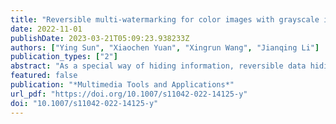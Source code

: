 ```yaml
---
title: "Reversible multi-watermarking for color images with grayscale invariance"
date: 2022-11-01
publishDate: 2023-03-21T05:09:23.938233Z
authors: ["Ying Sun", "Xiaochen Yuan", "Xingrun Wang", "Jianqing Li"]
publication_types: ["2"]
abstract: "As a special way of hiding information, reversible data hiding is mostly used to embed data into digital multimedia. The original multimedia and embedded data can be restored from the watermarked one without any loss. Being different from the traditional reversible data hiding methods, the gray scale-invariant reversible watermarking method, which keeps the grayscale of image unchanged as the information is embedded, is proposed for color images recently. Although color images are widely used in practice, there are more reversible data hiding algorithms and feature points extraction algorithms for gray images rather than color images. In this paper, two multiple watermarking mechanisms have been proposed for color images with grayscale invariance, the multi-level watermarking mechanism, where one feature region is selected and the watermarks are embedded for multiple times, and the multi-region watermarking mechanism, where the multiple non-overlapping feature regions are selected to embed watermarks. Different from others, the former mechanism uses multiple embeddings based on the feature regions to increase the embedding capacity and the latter one uses local embedding instead of global embedding to reduce the impact on the whole image. At the same time, the selection of feature points can meet certain conditions and get more suitable regions for information embedding. Experimental results show that the proposed scheme can extend the capacity efficiently while keep the characteristic of grayscale invariance."
featured: false
publication: "*Multimedia Tools and Applications*"
url_pdf: "https://doi.org/10.1007/s11042-022-14125-y"
doi: "10.1007/s11042-022-14125-y"
---
```


